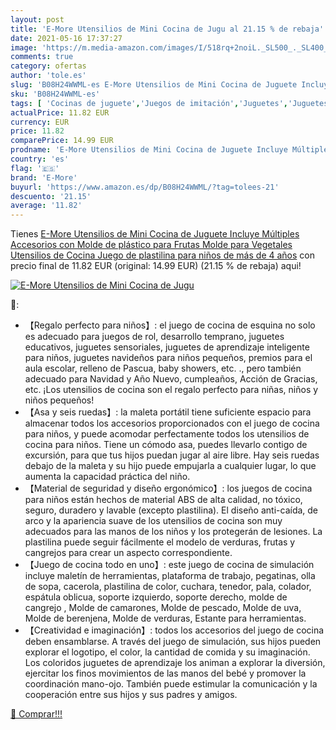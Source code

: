 ```yaml
---
layout: post
title: 'E-More Utensilios de Mini Cocina de Jugu al 21.15 % de rebaja'
date: 2021-05-16 17:37:27
image: 'https://m.media-amazon.com/images/I/518rq+2noiL._SL500_._SL400_.jpg'
comments: true
category: ofertas
author: 'tole.es'
slug: 'B08H24WWML-es E-More Utensilios de Mini Cocina de Juguete Incluye...'
sku: 'B08H24WWML-es'
tags: [ 'Cocinas de juguete','Juegos de imitación','Juguetes','Juguetes de cocina','Juguetes y juegos','e-more','plastilina', ]
actualPrice: 11.82 EUR
currency: EUR
price: 11.82
comparePrice: 14.99 EUR
prodname: 'E-More Utensilios de Mini Cocina de Juguete Incluye Múltiples Accesorios con Molde de plástico para Frutas  Molde para Vegetales  Utensilios de Cocina  Juego de plastilina para niños de más de 4 años'
country: 'es'
flag: '🇪🇸'
brand: 'E-More'
buyurl: 'https://www.amazon.es/dp/B08H24WWML/?tag=tolees-21'
descuento: '21.15'
average: '11.82'
---
```


Tienes [E-More Utensilios de Mini Cocina de Juguete Incluye Múltiples Accesorios con Molde de plástico para Frutas  Molde para Vegetales  Utensilios de Cocina  Juego de plastilina para niños de más de 4 años](https://www.amazon.es/dp/B08H24WWML/?tag=tolees-21) con precio final de  11.82 EUR (original: 14.99 EUR) (21.15 %  de rebaja) aqui!

[![E-More Utensilios de Mini Cocina de Jugu](https://m.media-amazon.com/images/I/518rq+2noiL._SL500_._SL400_.jpg)](https://www.amazon.es/dp/B08H24WWML/?tag=tolees-21)

🔎:

- 【Regalo perfecto para niños】: el juego de cocina de esquina no solo es adecuado para juegos de rol, desarrollo temprano, juguetes educativos, juguetes sensoriales, juguetes de aprendizaje inteligente para niños, juguetes navideños para niños pequeños, premios para el aula escolar, relleno de Pascua, baby showers, etc. ., pero también adecuado para Navidad y Año Nuevo, cumpleaños, Acción de Gracias, etc. ¡Los utensilios de cocina son el regalo perfecto para niñas, niños y niños pequeños!
- 【Asa y seis ruedas】: la maleta portátil tiene suficiente espacio para almacenar todos los accesorios proporcionados con el juego de cocina para niños, y puede acomodar perfectamente todos los utensilios de cocina para niños. Tiene un cómodo asa, puedes llevarlo contigo de excursión, para que tus hijos puedan jugar al aire libre. Hay seis ruedas debajo de la maleta y su hijo puede empujarla a cualquier lugar, lo que aumenta la capacidad práctica del niño.
- 【Material de seguridad y diseño ergonómico】: los juegos de cocina para niños están hechos de material ABS de alta calidad, no tóxico, seguro, duradero y lavable (excepto plastilina). El diseño anti-caída, de arco y la apariencia suave de los utensilios de cocina son muy adecuados para las manos de los niños y los protegerán de lesiones. La plastilina puede seguir fácilmente el modelo de verduras, frutas y cangrejos para crear un aspecto correspondiente.
- 【Juego de cocina todo en uno】: este juego de cocina de simulación incluye maletín de herramientas, plataforma de trabajo, pegatinas, olla de sopa, cacerola, plastilina de color, cuchara, tenedor, pala, colador, espátula oblicua, soporte izquierdo, soporte derecho, molde de cangrejo , Molde de camarones, Molde de pescado, Molde de uva, Molde de berenjena, Molde de verduras, Estante para herramientas.
- 【Creatividad e imaginación】: todos los accesorios del juego de cocina deben ensamblarse. A través del juego de simulación, sus hijos pueden explorar el logotipo, el color, la cantidad de comida y su imaginación. Los coloridos juguetes de aprendizaje los animan a explorar la diversión, ejercitar los finos movimientos de las manos del bebé y promover la coordinación mano-ojo. También puede estimular la comunicación y la cooperación entre sus hijos y sus padres y amigos.

[🛒 Comprar!!!](https://www.amazon.es/dp/B08H24WWML/?tag=tolees-21)
